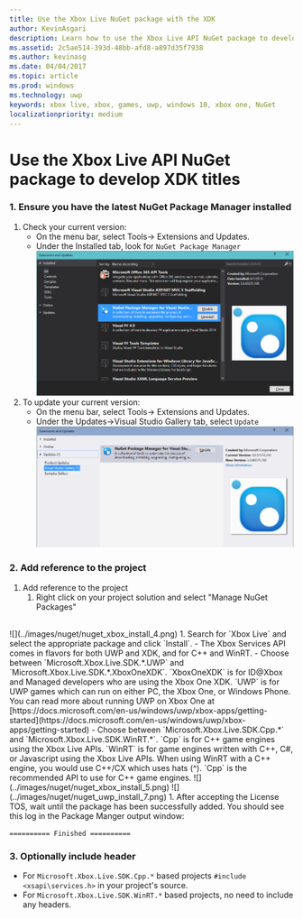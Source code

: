 ```yaml
---
title: Use the Xbox Live NuGet package with the XDK
author: KevinAsgari
description: Learn how to use the Xbox Live API NuGet package to develop XDK titles.
ms.assetid: 2c5ae514-393d-48bb-afd8-a897d35f7938
ms.author: kevinasg
ms.date: 04/04/2017
ms.topic: article
ms.prod: windows
ms.technology: uwp
keywords: xbox live, xbox, games, uwp, windows 10, xbox one, NuGet
localizationpriority: medium
---
```


# Use the Xbox Live API NuGet package to develop XDK titles

### 1.	Ensure you have the latest NuGet Package Manager installed
1.	Check your current version:
	- On the menu bar, select Tools-> Extensions and Updates.
	- Under the Installed tab,  look for `NuGet Package Manager`
![](../images/nuget/nuget_uwp_install_1.png)
2.	To update your current version:
	- On the menu bar, select Tools-> Extensions and Updates.
	- Under the Updates->Visual Studio Gallery tab, select `Update`
![](../images/nuget/nuget_uwp_install_2.png)

### 2.	Add reference to the project
1.	Add reference to the project
	1.	Right click on your project solution and select "Manage NuGet Packages"
<br/>
![](../images/nuget/nuget_xbox_install_4.png)
1.	Search for `Xbox Live` and select the appropriate package and click `Install`.
  - The Xbox Services API comes in flavors for both UWP and XDK, and for C++ and WinRT.  
  - Choose between `Microsoft.Xbox.Live.SDK.*.UWP` and `Microsoft.Xbox.Live.SDK.*.XboxOneXDK`.  `XboxOneXDK` is for ID@Xbox and Managed developers who are using the Xbox One XDK.  `UWP` is for UWP games which can run on either PC, the Xbox One, or Windows Phone.  You can read more about running UWP on Xbox One at [https://docs.microsoft.com/en-us/windows/uwp/xbox-apps/getting-started](https://docs.microsoft.com/en-us/windows/uwp/xbox-apps/getting-started)
  - Choose between `Microsoft.Xbox.Live.SDK.Cpp.*` and `Microsoft.Xbox.Live.SDK.WinRT.*`. `Cpp` is for C++ game engines using the Xbox Live APIs.  `WinRT` is for game engines written with C++, C#, or Javascript using the Xbox Live APIs.  When using WinRT with a C++ engine, you would use C++/CX which uses hats (^).  `Cpp` is the recommended API to use for C++ game engines.    
![](../images/nuget/nuget_xbox_install_5.png)
![](../images/nuget/nuget_uwp_install_7.png)
1. After accepting the License TOS, wait until the package has been successfully added.  You should see this log in the Package Manger output window:

```
========== Finished ==========
```

### 3.	Optionally include header
* For `Microsoft.Xbox.Live.SDK.Cpp.*` based projects `#include <xsapi\services.h>` in your project's source.
* For `Microsoft.Xbox.Live.SDK.WinRT.*` based projects, no need to include any headers.   
